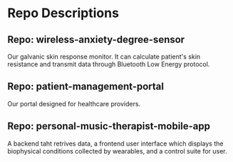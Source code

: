 # Repo Descriptions

## Repo: wireless-anxiety-degree-sensor

Our galvanic skin response monitor. It can calculate patient's skin resistance and transmit data through Bluetooth Low Energy protocol.

## Repo: patient-management-portal

Our portal designed for healthcare providers.

## Repo: personal-music-therapist-mobile-app

A backend taht retrives data, a frontend user interface which displays the biophysical conditions collected by wearables, and a control suite for user.
